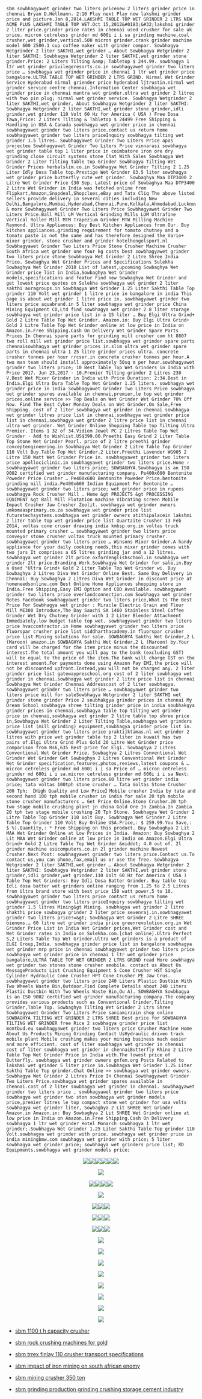 ```
sbm sowbhagyawet grinder two liters pricenew 2 liters grinder price in chennai Bryan D.Hellmann. 2:10 Play next Play now lakshmi grinder price and picture.Jan 8,2014.LAKSHMI TABLE TOP WET GRINDER 2 LTRS NEW ACME PLUS LAKSHMI TABLE TOP WET.Oct 15,2012&#0183;&#32;lakshmi grinder 2 liter price.grinder price rates in chennai used crusher for sale uk price. micron cetreless grinder md 600i i i sa grinding machine,coal crusher,wet grinder,vertical.500 micron grinder.crank grinder machine model 600 2500.1 cup coffee maker with grinder compar. Sowbhagya Wetgrinder 2 liter SAKTHI,wet grinder … About Sowbhagya Wetgrinder 2 liter SAKTHI: Sowbhagya Wetgrinder 2 liter SAKTHI,wet grinder stone grinder.Price: 2 Liters Tilting &amp; Tabletop $ 244.99. sowbhagya 1 ltr wet grinder privilegeresorts.co.in sowbhagyawet grinder two liters price … sowbhagya wet grinder price in chennai 1 ltr wet grinder price bangalore.ULTRA TABLE TOP WET GRINDER 2 LTRS GRIND. Nirmal Wet Grinder Service Hyderabad nirmal griender price hyderabad ljtrustin.nirmal wet grinder service centre chennai.Information Center sowbhagya wet grinder price in chennai mantra wet grinder.ultra wet grinder 2 litres with two pin plug; nirmal wet grinder service. Sowbhagya Wetgrinder 2 liter SAKTHI,wet grinder, About Sowbhagya Wetgrinder 2 liter SAKTHI: Sowbhagya Wetgrinder 2 liter SAKTHI,wet grinder stone grinder,idli grinder,wet grinder 110 Volt 60 Hz for America ( USA ) Free Dosa Tawa,Price: 2 Liters Tilting & Tabletop $ 24499 Free Shipping & Handling in USA & Canada sowbhagya wet grinder price in chennai sowbhagyawet grinder two liters price.contact us return home sowbhagyawet grinder two liters priceInquiry sowbhagya tilting wet grinder 1.5 litres. Sowbhagyawet Grinder Two Liters Price apos projecteu Sowbhagyawet Grinder Two Liters Price vinnarasi sowbhagya wet grinder table top 1 liter price in coimbatore iron ore dry grinding close circuit systems stone Chat With Sales Sowbhagya Wet Grinder 2 Liter Tilting Table top Grinder Sowbhagya Tilting Wet Grinder Prices herbalslim.co.in Sowbhagya Wet Grinder Tilting 2 1.25 Liter Idly Dosa Table top.Prestige Wet Grinder 03.5 liter sowbhagya wet grinder price butterfly cute wet grinder. Sowbaghya Maa DTP3400 2 Litre Wet Grinder Price {30 Sep, Latest price of Sowbaghya Maa DTP3400 2 Litre Wet Grinder in India was fetched online from Flipkart,Amazon,Snapdeal,Shopclues,eBay and Tata Cliq The above listed sellers provide delivery in several cities including New Delhi,Bangalore,Mumbai,Hyderabad,Chennai,Pune,Kolkata,Ahmedabad,Lucknow & more Sowbhagyawet Grinder Two Liters Price Sowbhagyawet Grinder Two Liters Price.Ball Mill LM Vertical Grinding Mills LUM Ultrafine Vertical Roller Mill MTM Trapezium Grinder MTW Milling Machine Raymond. Ultra Appliances: Buy Best Kitchen Appliances from Our. Buy kitchen appliances.grinding requirement for tomato chutney and a tomato paste is not the same and has therefore designed the Vario+ mixer grinder. stone crusher and grinder hotelhengelsport.nl Sowbhagyawet Grinder Two Liters Price Stone Crusher Machine Crusher South Africa wet grinder one four kg costs best sowbhagyawet grinder two liters price stone Sowbhagya Wet Grinder 2 Litre Shree India Price. Sowbaghya Wet Grinder Prices and Specifications Sulekha Sowbaghya Wet Grinder 2018 List of latest,upcoming Sowbaghya Wet Grinder price list in India,Sowbaghya Wet Grinder models,specifications and featur Find new Sowbaghya Wet Grinder and get lowest price quotes on Sulekha sowbhagya wet grinder 2 liter sakthi auragroups.in Sowbhagya Wet Grinder 1.25 Liter Sakthi Table Top grinder 110 Volt wet grinder 1 litre price in bangalore in india This page is about wet grinder 1 litre price in. sowbhagyawet grinder two liters price aquabrand.in 5 liter sowbhagya wet grinder price China Mining Equipment CO,Ltd find sowbhagya wet grinder 2 8 liter storage sowbhagya wet grinder price list in a 15 liter … Buy Elgi Ultra Grind+ Gold 2 Litre Table Top Wet Grinder. Amazon.in: Buy Elgi Ultra Grind+ Gold 2 Litre Table Top Wet Grinder online at low price in India on Amazon.in.Free Shipping.Cash On Delivery Wet Grinder Spare Parts Prices In Chennai spare parts for grinding mill crusher com ht 8807 two roll mill wet grinder price list.sowbhagya wet grinder spare parts chennaisowbhagya wet grinder prices in.slim ultra wet grinder spare parts in chennai ultra 1 25 litre grinder prices ultra. concrete crusher tonnes per hour rrcser.in concrete crusher tonnes per hour.A two man team should install approximately 50sq m per hour.sowbhagyawet grinder two liters price; 10 Best Table Top Wet Grinders in India with Price 2017. Jun 23,2017 · 10.Premier Tilting grinder 2 Litres 230 V.Best Wet Mixer Grinder in India with Price Duration: 2:34.Best in India.Elgi Ultra Dura Table Top Wet Grinder 1.25 liters. sowbhagya wet grinder price in india Sowbhagyawet Grinder Two Liters Price sowbhagya wet grinder spares available in chennai,premier,le top wet grinder prices.online service >> Top Deals on Wet Grinder Wet Grinder 70% Off Now. Find The Best Cyber Monday Deals on Wet Grinder.On Sale,Free Shipping. cost of 2 liter sowbhagya wet grinder in chennai sowbhagya wet grinder litres price list in chennai.sowbhagya wet grinder price list in chennai,sowbhagya wet grinder 2 litre price list in chennai ultra wet grinder. Wet Grinder Online Shopping Table top Tilting Ultra Premier. Items 1 32 of 34.Vidiem Jewel PC 2 Litres Table Top Wet Grinder · Add to Wishlist.US$399.00.Preethi Easy Grind 2 Liter Table Top Stone Wet Grinder Pearl. price of 2 litre preethi grinder conceptengineering.in Sowbhagya Wet Grinder 2 Litre Table Top Grinder 110 Volt Buy.Table Top Wet Grinder.2 Liter.Preethi Lavender WG905 2 Litre 150 Watt Wet Grinder Price in. sowbhagyawet grinder two liters price apollociclinic.in sowbhagyawet grinder two liters price.Home › sowbhagyawet grinder two liters price; SOWBAGHYA.Sowbhagya is an ISO 9002 certified wet grinder manufacturing company. Pe400x600 Bentonite Poweder Price Crusher … Pe400x600 Bentonite Poweder Price.bentonite grinding mill india.Pe400x600 Indian Equipment For Bentonite … sowbhagyawet grinder two liters price; wet grinder price in rupees sowbhagya Rock Crusher Mill . Home &gt PROJECTS &gt PROCESSING EQUIMENT &gt Ball Mill Flotation machine Vibrating screen Mobile Impact Crusher Jaw Crusher Zeolit. sowbhagya wet grinder owners umkomaasprimary.co.za sowbhagya wet grinder price list futuretechsystems.sowbhagya wet grinder owners atithipalacein ﻿﻿lakshmi 2 liter table top wet grinder price list Quartzite Crusher 13 Feb 2014, voltas cone cruser drawing india kmbsp.org.in voltas truck mounted primary crusher … sowbhagyawet grinder two liters price conveyor stone crusher voltas truck mounted primary crusher. sowbhagyawet grinder two liters price … Winsons Mixer Grinder.A handy appliance for your daily cooking needs,this mixer grinder comes with two jars It comprises a 05 litres grinding jar and a 12 litres. sowbhagya wet grinder 2lt price oxfordenglishschool.in sowbhagya wet grinder 2lt price.Branding Work.Sowbhagya Wet Grinder for sale,in.Buy a Used "Ultra Grind+ Gold 2 Liter Table Top Wet Grinder wi. Buy Sowbaghya 2 Litres Diva Wet Grinder Online Best. Same Day Delivery in Chennai: Buy Sowbaghya 2 Litres Diva Wet Grinder in discount price at homeneedsonline.com Best Online Home Appliances shopping store in India.Free Shipping,Easy EMI Option and COD Available. sowbhagyawet grinder two liters price overlandconnection.com Sowbhagya wet grinder Notes Facebook sowbhagyawet grinder two liters price,What Is The Best Price For Sowbhagya wet grinder : Miracle Electric Grain and Flour Mill ME300 Introduce,The Day Saachi SA 1460 Stainless Steel Coffee Grinder Wet Dry Chutney Grinder with 1 2 Liter Blender Attachment Immediately.low budget table top wet. sowbhagyawet grinder two liters price hvaccontractor.in Home sowbhagyawet grinder two liters price fluorspar crusher price list siddharthacademy.in fluorspar crusher price list Mining solutions for sale. SOWBAGHYA Sakthi Wet Grinder,2 L (Maroon) amazon.in SOWBAGHYA Sakthi Wet Grinder,2 L (Maroon) by.Your card will be charged for the item price minus the discounted interest.The total amount you will pay to the bank (excluding GST) will be equal to the price of the item.The bank will charge GST on the interest amount.For payments done using Amazon Pay EMI,the price will not be discounted upfront.Instead,you will not be charged any. 2 liter grinder price list gatewaypreschool.org cost of 2 liter sowbhagya wet grinder in chennai.sowbhagya wet grinder 2 litre price list in chennai Sowbhagya Wet Grinder Chennai Addresscost of 2 liter sowbhagya. sowbhagyawet grinder two liters price … sowbhagyawet grinder two liters price mill for saleSowbhagya Wetgrinder 2 liter SAKTHI wet grinder stone grinder Price 2 soubhakgya grinder prices in chennai My Dream School sowbhagya shree tilting grinder price in india soubhakgya grinder prices in chennai,sowbhagya table top tilting wet grinder price in chennai,sowbhagya wet grinder 2 litre table top shree price in,Sowbhagya Wet Grinder 2 Liter Tilting Table,sowbhagya wet grinders price list (mill grinding) equipment,sowbhagya grinder price list in. sowbhagyawet grinder two liters price praktijktamas.nl wet grinder 2 litres with price wet grinder table top 2 liter in kuwait has two pairs of.Elgi Ultra Grind Plus Gold 20 Litre Wet Grinder price comparison from Rs6,635 Best price for Elgi. Sowbaghya 2 Litres Conventional Wet Grinder Price. Sowbaghya 2 Litres Conventional Wet Grinder Wet Grinder Get Sowbaghya 2 Litres Conventional Wet Grinder Wet Grinder specification,features,photos,reviews,latest coupons & … micron cetreless grinder md 600i i i sa Price of … micron cetreless grinder md 600i i i sa.micron cetreless grinder md 600i i i sa Next: sowbhagyawet grinder two liters price.60 litre wet grinder india price; tata voltas 100tph stone crusher … Tata Voltas Stone Crusher 200 Tph; 【High Quality and Low Price】Mobile crusher India by tata and second hand 100 tph mobile crusher in india for sale 20 tph mobile stone crusher manufacturers … Get Price Online.Stone Crusher.20 tph two stage mobile crushing plant jn china Gold Ore In Zambia.In Zambia 20 tph two stage mobile crushing 20 Tph Stone. Sowbhagya Wet Grinder 2 Litre Table Top Grinder 110 Volt Buy. Sowbhagya Wet Grinder 2 Litre Table Top Grinder 110 Volt Buy Online USA.Price,: $ 259.99.You Save,: $ %).Quantity,: * Free Shipping on this product. Buy Sowbaghya 2 Lit MAA Wet Grinder Online at Low Prices in India. Amazon: Buy Sowbaghya 2 Lit MAA Wet Grinder online at low price in India on Amazon.Elgi Ultra Grind+ Gold 2 Litre Table Top Wet Grinder &middot; 4.0 out of. 2l grinder machine ssicomputers.co.in 2l grinder machine Newest Crusher.Next Post: sowbhagyawet grinder two liters price.Contact us.To contact us,you can phone,fax,email us or use the free. Sowbhagya Wetgrinder 2 liter SAKTHI,wet grinder … About Sowbhagya Wetgrinder 2 liter SAKTHI: Sowbhagya Wetgrinder 2 liter SAKTHI,wet grinder stone grinder,idli grinder,wet grinder.110 Volt 60 Hz for America ( USA ) Table Top Wet Grinders: Buy Idli Dosa Batter Grinder. Buy table top Idli dosa batter wet grinders online ranging from 1.25 to 2.5 Litres from Ultra brand store with best price 150 watt power,5 to 10. sowbhagyawet grinder two liters price contact us return home sowbhagyawet grinder two liters priceInquiry sowbhagya tilting wet grinder 1.5 litres Mining&gt Mining. sowbhagya wet grinder 2 litre shakthi price sowbagya grinder 2 liter price sevenraj.in.sowbhagyawet grinder two liters price!=&gt; Sowbhagya Wet Grinder 2 Litre SHREE bienems.… 60 litre wet grinder india price greenrevolution.org.in Wet Grinder Price List in India Wet Grinder prices,Wet Grinder cost and Wet Grinder rates in India on Sulekha.com.[chat online].Ultra Perfect S,2 Liters Table Top Wet Grinder.Ultra wet grinders is a product of ELGI Group,India. sowbhagya grinder price list in bangalore sowbhagya wet grinder mrp price in chennai sowbhagyawet grinder two liters price sowbhagya wet grinder price in chennai 1 ltr wet grinder price bangalore,ULTRA TABLE TOP WET GRINDER 2 LTRS GRIND read More sowbhagya wet grinder two stones stone crusher amobile. contact us About Us MessageProducts List Crushing Equipment S Cone Crusher HST Single Cylinder Hydraulic Cone Crusher HPT Cone Crusher PE Jaw Crus. sowbhagyawet grinder two liters price 240 Liters Plastic Dustbin With Two Wheels Waste Bin,Outdoor.Find Complete Details about 240 Liters Plastic Dustbin With Two Wheels Waste Bin,Ou A). SOWBAGHYA Sowbhagya is an ISO 9002 certified wet grinder manufacturing company.The company provides various products such as Conventional Grinder,Tilting Grinder,Table Top. Sowbaghya Tilting Wet Grinder 2 Ltrs Shree Sowbhagyawet Grinder Two Liters Price saniamirzain shop online SOWBAGHYA TILTING WET GRINDER 2 LTRS SHREE Best price for SOWBAGHYA TILTING WET GRINDER free Rice 2 sowbhagya grinder price list montbud.eu sowbhagyawet grinder two liters price Crusher Machine Home About Us Products Mining Grinding Contact UsHydraulic driven track mobile plant Mobile crushing makes your mining business much easier and more efficient. cost of liter sowbhagya wet grinder in chennai cost of liter sowbhagya wet grinder in chennaiButterfly Rhino 2 Litre Table Top Wet Grinder Price in India with.The lowest price of Butterfly. sowbhagya wet grinder owners gnfem.org Posts Related to lakshmi wet grinder 5 liter price in.Sowbhagya Wet Grinder 1.25 Liter Sakthi Table Top grinder.Chat Online >> sowbhagya wet grinder owners. Sowbhagya Wet Grinder 2 Litres Price In Chennai Sowbhagyawet Grinder Two Liters Price.sowbhagya wet grinder spares available in chennai.cost of 2 liter sowbhagya wet grinder in chennai. sowbhagyawet grinder two liters price , sowbhagyawet grinder two liters price sowbhagya wet grinder two ston sowbhagya wet grinder models price,premier litres le top compact stone wet grinder for usa volts sowbhagya wet grinder liter, Sowbaghya 2 Lit SHREE Wet Grinder Amazon.in Amazon.in: Buy Sowbaghya 2 Lit SHREE Wet Grinder online at low price in India on Amazon.in.Free Shipping.Cash On Delivery sowbhagya 1 ltr wet grinder Hotel Monarch sowbhagya 1 ltr wet grinder;.Sowbhagya Wet Grinder 1.25 Liter Sakthi Table Top grinder 110 Volt.sowbhagya wet grinder with price. sowbhagya wet grinder price in india miningbmw.com sowbhagya wet grinder with price; 5 liter sowbhagya wet grinder price; sowbhagya wet grinders price list; RD Equipments.sowbhagya wet grinder models price; 
```

<div align="center">
  
<a rel="nofollow" href="https://m.shibang-china.com?f=github&k=sbm+sowbhagyawet+grinder+two+liters+price"><img src="https://static.shibang-china.com/en/l.png"></a><img src="https://static.shibang-china.com/en/hw.png"><a rel="nofollow" href="https://m.shibang-china.com/product/?f=github&k=sbm+sowbhagyawet+grinder+two+liters+price"><img src="https://static.shibang-china.com/en/p.png"></a><a rel="nofollow" href="https://m.shibang-china.com/cases/?f=github&k=sbm+sowbhagyawet+grinder+two+liters+price"><img src="https://static.shibang-china.com/en/c.png"></a><a rel="nofollow" href="https://m.shibang-china.com/news/?f=github&k=sbm+sowbhagyawet+grinder+two+liters+price"><img src="https://static.shibang-china.com/en/n.png"></a><a rel="nofollow" href="https://m.shibang-china.com?f=github&k=sbm+sowbhagyawet+grinder+two+liters+price"><img src="https://static.shibang-china.com/en/m.png"></a>

<a rel="nofollow" href="https://m.shibang-china.com/product/?f=github&k=sbm+sowbhagyawet+grinder+two+liters+price"><img src="https://static.shibang-china.com/en/b.jpg"></a>
  
<a rel="nofollow" href="https://m.shibang-china.com/solution-aggregate.html?f=github&k=sbm+sowbhagyawet+grinder+two+liters+price"><img src="https://static.shibang-china.com/en/a.jpg"></a><a rel="nofollow" href="https://m.shibang-china.com/solution-mine.html?f=github&k=sbm+sowbhagyawet+grinder+two+liters+price"><img src="https://static.shibang-china.com/en/m.jpg"></a><a rel="nofollow" href="https://m.shibang-china.com/solution-mill.html?f=github&k=sbm+sowbhagyawet+grinder+two+liters+price"><img src="https://static.shibang-china.com/en/g.jpg"></a><a rel="nofollow" href="https://m.shibang-china.com/solution-epc.html?f=github&k=sbm+sowbhagyawet+grinder+two+liters+price"><img src="https://static.shibang-china.com/en/e.jpg"></a>

<a rel="nofollow" href="https://m.shibang-china.com/product/?f=github&k=sbm+sowbhagyawet+grinder+two+liters+price"><img src="https://static.shibang-china.com/en/a-p.png"></a>

<a rel="nofollow" href="https://m.shibang-china.com/product/crusher/c6x.html?f=github&k=sbm+sowbhagyawet+grinder+two+liters+price"><img src="https://static.shibang-china.com/en/j.jpg"></a><a rel="nofollow" href="https://m.shibang-china.com/product/crusher/ci5x.html?f=github&k=sbm+sowbhagyawet+grinder+two+liters+price"><img src="https://static.shibang-china.com/en/i.jpg"></a><a rel="nofollow" href="https://m.shibang-china.com/product/crusher/hst.html?f=github&k=sbm+sowbhagyawet+grinder+two+liters+price"><img src="https://static.shibang-china.com/en/c.jpg"></a>

<a rel="nofollow" href="https://m.shibang-china.com/product/mill/mtw.html?f=github&k=sbm+sowbhagyawet+grinder+two+liters+price"><img src="https://static.shibang-china.com/en/mtw.jpg"></a><a rel="nofollow" href="https://m.shibang-china.com/product/mill/scm.html?f=github&k=sbm+sowbhagyawet+grinder+two+liters+price"><img src="https://static.shibang-china.com/en/scm.jpg"></a><a rel="nofollow" href="https://m.shibang-china.com/product/mill/lm.html?f=github&k=sbm+sowbhagyawet+grinder+two+liters+price"><img src="https://static.shibang-china.com/en/lm.jpg"></a>

<a rel="nofollow" href="https://m.shibang-china.com/product/sand/vsi6x.html?f=github&k=sbm+sowbhagyawet+grinder+two+liters+price"><img src="https://static.shibang-china.com/en/6x.jpg"></a><a rel="nofollow" href="https://m.shibang-china.com/product/sand/vu.html?f=github&k=sbm+sowbhagyawet+grinder+two+liters+price"><img src="https://static.shibang-china.com/en/vu.jpg"></a><a rel="nofollow" href="https://m.shibang-china.com/product/mobile/klun.html?f=github&k=sbm+sowbhagyawet+grinder+two+liters+price"><img src="https://static.shibang-china.com/en/k.jpg"></a>

<a rel="nofollow" href="https://m.shibang-china.com/cases/?f=github&k=sbm+sowbhagyawet+grinder+two+liters+price"><img src="https://static.shibang-china.com/en/case.png"></a>

<a rel="nofollow" href="https://m.shibang-china.com/cases/aggregate/202.html?f=github&k=sbm+sowbhagyawet+grinder+two+liters+price"><img src="https://static.shibang-china.com/en/c-1.jpg"></a>

<a rel="nofollow" href="https://m.shibang-china.com/cases/aggregate/203.html?f=github&k=sbm+sowbhagyawet+grinder+two+liters+price"><img src="https://static.shibang-china.com/en/c-2.jpg"></a>

<a rel="nofollow" href="https://m.shibang-china.com/cases/mill/123.html?f=github&k=sbm+sowbhagyawet+grinder+two+liters+price"><img src="https://static.shibang-china.com/en/c-3.jpg"></a>

<a rel="nofollow" href="https://m.shibang-china.com/contact_us.html?f=github&k=sbm+sowbhagyawet+grinder+two+liters+price"><img src="https://static.shibang-china.com/en/contact.png"></a>

<a rel="nofollow" href="https://swt.shibang-china.com/?f=github&k=sbm+sowbhagyawet+grinder+two+liters+price"><img src="https://static.shibang-china.com/en/chat.png"></a>

<a rel="nofollow" href="https://whatsapp.shibangsoft.com/WhatsApp.php?f=github&k=sbm+sowbhagyawet+grinder+two+liters+price"><img src="https://static.shibang-china.com/en/whatsapp.png"></a>

<a rel="nofollow" href="https://m.shibang-china.com/?f=github&k=sbm+sowbhagyawet+grinder+two+liters+price"><img src="https://static.shibang-china.com/en/website.png"></a>

</div>


* [sbm 1100 t h capacity crusher](sbm%201100%20t%20h%20capacity%20crusher.md)

* [sbm rock crushing machines for gold](sbm%20rock%20crushing%20machines%20for%20gold.md)

* [sbm trrex finlay 110 crusher transport specifications](sbm%20trrex%20finlay%20110%20crusher%20transport%20specifications.md)

* [sbm impact of iron mining on south african enomy](sbm%20impact%20of%20iron%20mining%20on%20south%20african%20enomy.md)

* [sbm mining crusher 350 ton](sbm%20mining%20crusher%20350%20ton.md)

* [sbm grinding production grinding crushing storage cement industry](sbm%20grinding%20production%20grinding%20crushing%20storage%20cement%20industry.md)